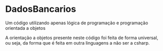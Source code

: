 # DadosBancarios
Um código utilizando apenas lógica de programação e programação orientada a objetos

A orientação a objetos presente neste código foi feita de forma universal, ou seja, da forma que é feita em outra linguagens a não ser a csharp. 

